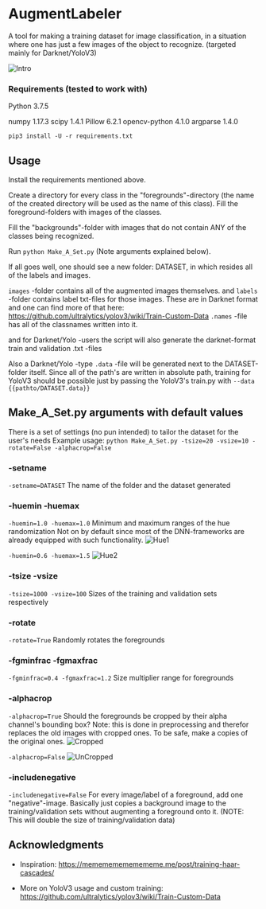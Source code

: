 # AugmentLabeler

A tool for making a training dataset for image classification, in
a situation where one has just a few images of the object to recognize. (targeted mainly for Darknet/YoloV3) 

![Intro](https://i.imgur.com/MV8S3F4.jpg)

### Requirements (tested to work with)

Python 3.7.5

numpy 1.17.3
scipy 1.4.1
Pillow 6.2.1
opencv-python 4.1.0
argparse 1.4.0

``` pip3 install -U -r requirements.txt ```

## Usage

Install the requirements mentioned above.

Create a directory for every class in the "foregrounds"-directory (the name of the created directory will be used as the name of this class).
Fill the foreground-folders with images of the classes.

Fill the "backgrounds"-folder with images that do not contain ANY of the classes being recognized.

Run ``` python Make_A_Set.py ``` (Note arguments explained below).

If all goes well, one should see a new folder: DATASET,
in which resides all of the labels and images.

``` images ``` -folder contains all of the augmented images themselves.
and ``` labels ``` -folder contains label txt-files for
those images. These are in Darknet format and one can find more of that here: https://github.com/ultralytics/yolov3/wiki/Train-Custom-Data
``` .names ``` -file has all of the classnames written into it.

and for Darknet/Yolo -users the script will also generate the darknet-format train and validation .txt -files

Also a Darknet/Yolo -type ``` .data ``` -file will be generated next to the DATASET-folder itself. Since all of the path's are written in absolute path, training for YoloV3 should be possible just by passing the YoloV3's train.py with ``` --data {{pathto/DATASET.data}} ```


## Make_A_Set.py arguments with default values

There is a set of settings (no pun intended) to tailor the dataset for the user's needs
Example usage: ``` python Make_A_Set.py -tsize=20 -vsize=10 -rotate=False -alphacrop=False ```

### -setname
``` -setname=DATASET ```
The name of the folder and the dataset generated

### -huemin -huemax
``` -huemin=1.0 -huemax=1.0 ```
Minimum and maximum ranges of the hue randomization
Not on by default since most of the DNN-frameworks are already
equipped with such functionality.
![Hue1](https://i.imgur.com/bqgTYl1.png)

``` -huemin=0.6 -huemax=1.5 ```
![Hue2](https://i.imgur.com/dDh3pIr.png)

### -tsize -vsize
``` -tsize=1000 -vsize=100 ```
Sizes of the training and validation sets respectively

### -rotate
``` -rotate=True ```
Randomly rotates the foregrounds

### -fgminfrac -fgmaxfrac
``` -fgminfrac=0.4 -fgmaxfrac=1.2 ```
Size multiplier range for foregrounds

### -alphacrop
``` -alphacrop=True ```
Should the foregrounds be cropped by their alpha channel's bounding box? Note: this is done in
preprocessing and therefor replaces the old images
with cropped ones. To be safe, make a copies of the original ones.
![Cropped](https://i.imgur.com/bvtDFo3.jpg)

``` -alphacrop=False ```
![UnCropped](https://i.imgur.com/oH18bFq.jpg)

### -includenegative
``` -includenegative=False ```
For every image/label of a foreground, add one "negative"-image. Basically just copies a background image to the training/validation sets without augmenting a foreground onto it. (NOTE: This will double the size of training/validation data)

## Acknowledgments

* Inspiration: https://memememememememe.me/post/training-haar-cascades/

* More on YoloV3 usage and custom training: https://github.com/ultralytics/yolov3/wiki/Train-Custom-Data


